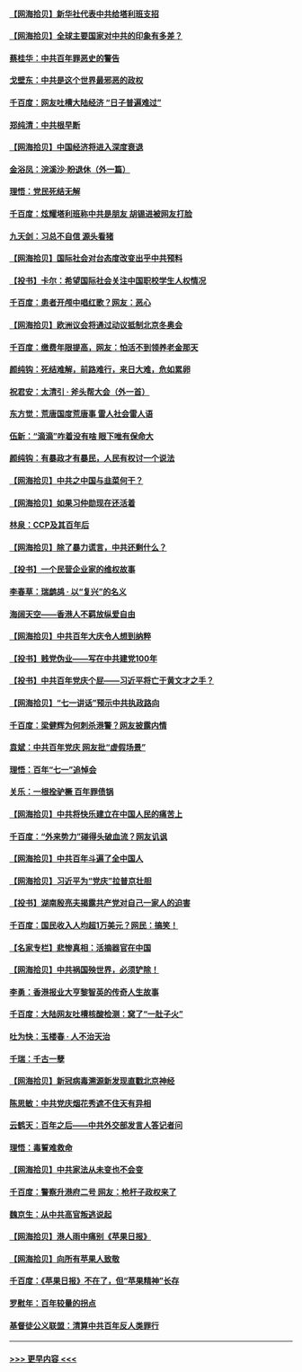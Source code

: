 #### [【网海拾贝】新华社代表中共给塔利班支招](../pages/nsc993/n13087892.md?t=07150401) 
#### [【网海拾贝】全球主要国家对中共的印象有多差？](../pages/nsc993/n13085788.md?t=07150401) 
#### [蔡桂华：中共百年罪恶史的警告](../pages/nsc993/n13085715.md?t=07150401) 
#### [戈壁东：中共是这个世界最邪恶的政权](../pages/nsc993/n13085641.md?t=07150401) 
#### [千百度：网友吐槽大陆经济 “日子普遍难过”](../pages/nsc993/n13085475.md?t=07150401) 
#### [郑纯清：中共根早断](../pages/nsc993/n13084579.md?t=07150401) 
#### [【网海拾贝】中国经济将进入深度衰退](../pages/nsc993/n13082552.md?t=07150401) 
#### [金浴凤：浣溪沙·盼退休（外一篇）](../pages/nsc993/n13081560.md?t=07150401) 
#### [理悟：党民死结无解](../pages/nsc993/n13081552.md?t=07150401) 
#### [千百度：炫耀塔利班称中共是朋友  胡锡进被网友打脸](../pages/nsc993/n13081538.md?t=07150401) 
#### [九天剑：习总不自信 源头看猪](../pages/nsc993/n13081197.md?t=07150401) 
#### [【网海拾贝】国际社会对台态度改变出乎中共预料](../pages/nsc993/n13080968.md?t=07150401) 
#### [【投书】卡尔：希望国际社会关注中国职校学生人权情况](../pages/nsc993/n13080410.md?t=07150401) 
#### [千百度：患者开颅中唱红歌？网友：恶心](../pages/nsc993/n13080377.md?t=07150401) 
#### [【网海拾贝】欧洲议会将通过动议抵制北京冬奥会](../pages/nsc993/n13078156.md?t=07150401) 
#### [千百度：缴费年限提高，网友：怕活不到领养老金那天](../pages/nsc993/n13078088.md?t=07150401) 
#### [颜纯钩：死结难解，前路难行，来日大难，危如累卵](../pages/nsc993/n13077179.md?t=07150401) 
#### [祝君安：太清引 · 斧头帮大会（外一首）](../pages/nsc993/n13077162.md?t=07150401) 
#### [东方觉：荒唐国度荒唐事 雷人社会雷人语](../pages/nsc993/n13075917.md?t=07150401) 
#### [伍新：“滴滴”咋着没有啥 眼下唯有保命大](../pages/nsc993/n13075894.md?t=07150401) 
#### [颜纯钩：有暴政才有暴民，人民有权讨一个说法](../pages/nsc993/n13075734.md?t=07150401) 
#### [【网海拾贝】中共之中国与韭菜何干？](../pages/nsc993/n13075428.md?t=07150401) 
#### [【网海拾贝】如果习仲勋现在还活着](../pages/nsc993/n13073410.md?t=07150401) 
#### [林泉：CCP及其百年后](../pages/nsc993/n13073226.md?t=07150401) 
#### [【网海拾贝】除了暴力谎言，中共还剩什么？](../pages/nsc993/n13071082.md?t=07150401) 
#### [【投书】一个民营企业家的维权故事](../pages/nsc993/n13070932.md?t=07150401) 
#### [李春草：瑞鹧鸪 · 以“复兴”的名义](../pages/nsc993/n13069984.md?t=07150401) 
#### [海阔天空——香港人不羁放纵爱自由](../pages/nsc993/n13069407.md?t=07150401) 
#### [【网海拾贝】中共百年大庆令人想到纳粹](../pages/nsc993/n13068483.md?t=07150401) 
#### [【投书】贱党伪业——写在中共建党100年](../pages/nsc993/n13067843.md?t=07150401) 
#### [【投书】中共百年党庆个屁——习近平将亡于黄文才之手？](../pages/nsc993/n13067425.md?t=07150401) 
#### [【网海拾贝】“七一讲话”预示中共执政路向](../pages/nsc993/n13066434.md?t=07150401) 
#### [千百度：梁健辉为何刺杀港警？网友披露内情](../pages/nsc993/n13066979.md?t=07150401) 
#### [袁斌：中共百年党庆 网友批“虚假场景”](../pages/nsc993/n13066385.md?t=07150401) 
#### [理悟：百年“七一”追悼会](../pages/nsc993/n13066106.md?t=07150401) 
#### [关乐：一根拴驴橛 百年罪债锅](../pages/nsc993/n13066089.md?t=07150401) 
#### [【网海拾贝】中共将快乐建立在中国人民的痛苦上](../pages/nsc993/n13064939.md?t=07150401) 
#### [千百度：“外来势力”碰得头破血流？网友讥讽](../pages/nsc993/n13064878.md?t=07150401) 
#### [【网海拾贝】中共百年斗遍了全中国人](../pages/nsc993/n13060020.md?t=07150401) 
#### [【网海拾贝】习近平为“党庆”拉普京壮胆](../pages/nsc993/n13057781.md?t=07150401) 
#### [【投书】湖南殷亮夫揭露共产党对自己一家人的迫害](../pages/nsc993/n13057744.md?t=07150401) 
#### [千百度：国民收入人均超1万美元？网民：搞笑！](../pages/nsc993/n13057692.md?t=07150401) 
#### [【名家专栏】悲惨真相：活摘器官在中国](../pages/nsc993/n13056611.md?t=07150401) 
#### [【网海拾贝】中共祸国殃世界，必须铲除！](../pages/nsc993/n13056011.md?t=07150401) 
#### [李勇：香港报业大亨黎智英的传奇人生故事](../pages/nsc993/n13055258.md?t=07150401) 
#### [千百度：大陆网友吐槽核酸检测：窝了“一肚子火”](../pages/nsc993/n13055194.md?t=07150401) 
#### [吐为快：玉楼春 · 人不治天治](../pages/nsc993/n13054028.md?t=07150401) 
#### [千瑞：千古一孽](../pages/nsc993/n13054016.md?t=07150401) 
#### [【网海拾贝】新冠病毒溯源新发现直戳北京神经](../pages/nsc993/n13052425.md?t=07150401) 
#### [陈思敏：中共党庆烟花秀遮不住天有异相](../pages/nsc993/n13052020.md?t=07150401) 
#### [云鹤天：百年之后——中共外交部发言人答记者问](../pages/nsc993/n13051604.md?t=07150401) 
#### [理悟：毒誓难救命](../pages/nsc993/n13051601.md?t=07150401) 
#### [【网海拾贝】中共家法从未变也不会变](../pages/nsc993/n13050366.md?t=07150401) 
#### [千百度：警察升港府二号 网友：枪杆子政权来了](../pages/nsc993/n13050261.md?t=07150401) 
#### [魏京生：从中共高官叛逃说起](../pages/nsc993/n13048997.md?t=07150401) 
#### [【网海拾贝】港人雨中痛别《苹果日报》](../pages/nsc993/n13048941.md?t=07150401) 
#### [【网海拾贝】向所有苹果人致敬](../pages/nsc993/n13046795.md?t=07150401) 
#### [千百度：《苹果日报》不在了，但“苹果精神”长存](../pages/nsc993/n13046703.md?t=07150401) 
#### [罗慰年：百年较量的拐点](../pages/nsc993/n13046542.md?t=07150401) 
#### [基督徒公义联盟：清算中共百年反人类罪行](../pages/nsc993/n13046499.md?t=07150401) 

----
#### [ >>> 更早内容 <<< ](../indexes/nsc993-earlier.md)
